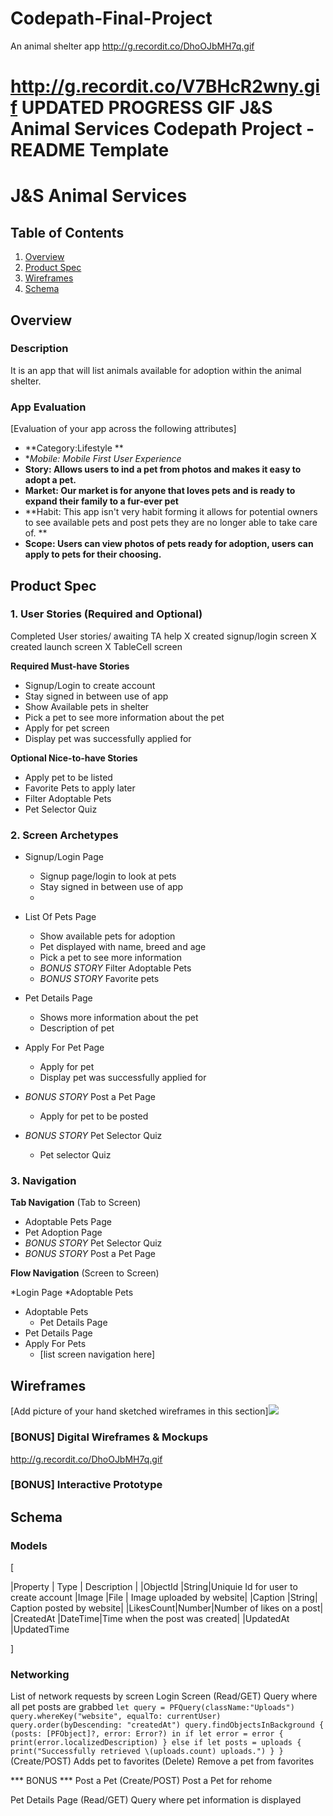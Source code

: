 # Codepath-Final-Project
An animal shelter app
http://g.recordit.co/DhoOJbMH7q.gif

http://g.recordit.co/V7BHcR2wny.gif UPDATED PROGRESS GIF
J&S Animal Services Codepath Project - README Template
===
[](https://animaladoptionsite)
# J&S Animal Services 

## Table of Contents
1. [Overview](#Overview)
1. [Product Spec](#Product-Spec)
1. [Wireframes](#Wireframes)
2. [Schema](#Schema)

## Overview
### Description
It is an app that will list animals available for adoption within the animal shelter.
 

### App Evaluation
[Evaluation of your app across the following attributes]
- **Category:Lifestyle **
- **Mobile: Mobile First User Experience*
- **Story: Allows users to ind a pet from photos and makes it easy to adopt a pet.**
- **Market: Our market is for anyone that loves pets and is ready to expand their family to a fur-ever pet**
- **Habit: This app isn't very habit forming it allows for potential owners to see available pets and post pets they are no longer able to take care of. **
- **Scope: Users can view photos of pets ready for adoption, users can apply to pets for their choosing.**

## Product Spec

### 1. User Stories (Required and Optional)
Completed User stories/ awaiting TA help
X created signup/login screen
X created launch screen
X TableCell screen

**Required Must-have Stories**

* Signup/Login to create account 
* Stay signed in between use of app
* Show Available pets in shelter 
* Pick a pet to see more information about the pet
* Apply for pet screen 
* Display pet was successfully applied for

**Optional Nice-to-have Stories**

* Apply pet to be listed 
* Favorite Pets to apply later 
* Filter Adoptable Pets 
* Pet Selector Quiz 

### 2. Screen Archetypes

* Signup/Login Page
   * Signup page/login to look at pets
   * Stay signed in between use of app
   * 
* List Of Pets Page
   * Show available pets for adoption 
   * Pet displayed with name, breed and age 
   * Pick a pet to see more information 
   * *BONUS STORY* Filter Adoptable Pets
   * *BONUS STORY* Favorite pets 
* Pet Details Page 
    * Shows more information about the pet 
    * Description of pet 
* Apply For Pet Page 
    * Apply for pet 
    * Display pet was successfully applied for 
* *BONUS STORY* Post a Pet Page  
    * Apply for pet to be posted 
    
* *BONUS STORY* Pet Selector Quiz 
    * Pet selector Quiz 

### 3. Navigation

**Tab Navigation** (Tab to Screen)

* Adoptable Pets Page
* Pet Adoption Page
* *BONUS STORY* Pet Selector Quiz 
* *BONUS STORY* Post a Pet Page

**Flow Navigation** (Screen to Screen)

*Login Page 
    *Adoptable Pets
* Adoptable Pets  
   * Pet Details Page 
* Pet Details Page
* Apply For Pets
   * [list screen navigation here]
 


## Wireframes
[Add picture of your hand sketched wireframes in this section]![](https://i.imgur.com/AwnBUmv.jpg)


### [BONUS] Digital Wireframes & Mockups
http://g.recordit.co/DhoOJbMH7q.gif

### [BONUS] Interactive Prototype

## Schema 

### Models
[

|Property  | Type | Description |
|ObjectId  |String|Uniquie Id for user to create account
|Image     |File  | Image uploaded by website|
|Caption   |String| Caption posted by website|
|LikesCount|Number|Number of likes on a post|
|CreatedAt |DateTime|Time when the post was created|
|UpdatedAt |UpdatedTime

]


### Networking

List of network requests by screen
    Login Screen
        (Read/GET) Query where all pet posts are grabbed
        `let query = PFQuery(className:"Uploads")
         query.whereKey("website", equalTo: currentUser)
         query.order(byDescending: "createdAt")
         query.findObjectsInBackground { (posts: [PFObject]?, error: Error?) in
         if let error = error { 
           print(error.localizedDescription)
         } else if let posts = uploads {
              print("Successfully retrieved \(uploads.count) uploads.")
   }
}`
        (Create/POST) Adds pet to favorites
        (Delete) Remove a pet from favorites 
        
   *** BONUS *** Post a Pet
       (Create/POST) Post a Pet for rehome
   
   Pet Details Page
       (Read/GET) Query where pet information is displayed
   
   
